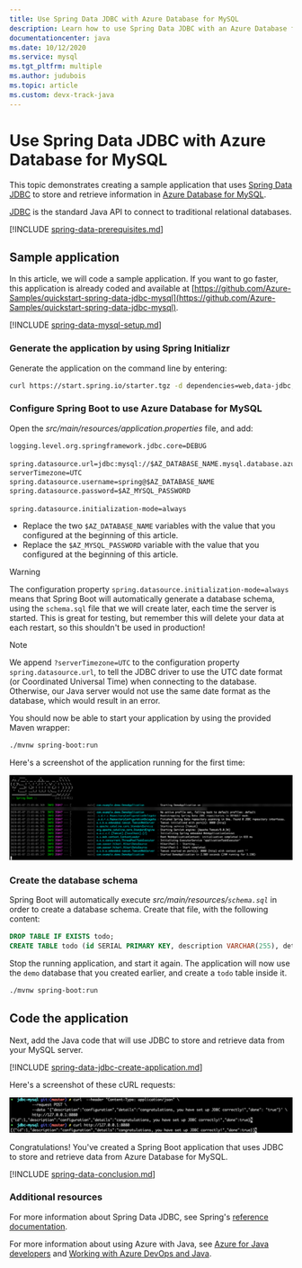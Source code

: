 ```yaml
---
title: Use Spring Data JDBC with Azure Database for MySQL
description: Learn how to use Spring Data JDBC with an Azure Database for MySQL database.
documentationcenter: java
ms.date: 10/12/2020
ms.service: mysql
ms.tgt_pltfrm: multiple
ms.author: judubois
ms.topic: article
ms.custom: devx-track-java
---
```


# Use Spring Data JDBC with Azure Database for MySQL

This topic demonstrates creating a sample application that uses [Spring Data JDBC](https://spring.io/projects/spring-data-jdbc) to store and retrieve information in [Azure Database for MySQL](/azure/mysql/).

[JDBC](https://jcp.org/en/jsr/detail?id=221) is the standard Java API to connect to traditional relational databases.

[!INCLUDE [spring-data-prerequisites.md](includes/spring-data-prerequisites.md)]

## Sample application

In this article, we will code a sample application. If you want to go faster, this application is already coded and available at [https://github.com/Azure-Samples/quickstart-spring-data-jdbc-mysql](https://github.com/Azure-Samples/quickstart-spring-data-jdbc-mysql).

[!INCLUDE [spring-data-mysql-setup.md](includes/spring-data-mysql-setup.md)]

### Generate the application by using Spring Initializr

Generate the application on the command line by entering:

```bash
curl https://start.spring.io/starter.tgz -d dependencies=web,data-jdbc,mysql -d baseDir=azure-database-workshop -d bootVersion=2.3.4.RELEASE -d javaVersion=8 | tar -xzvf -
```

### Configure Spring Boot to use Azure Database for MySQL

Open the *src/main/resources/application.properties* file, and add:

```properties
logging.level.org.springframework.jdbc.core=DEBUG

spring.datasource.url=jdbc:mysql://$AZ_DATABASE_NAME.mysql.database.azure.com:3306/demo?serverTimezone=UTC
spring.datasource.username=spring@$AZ_DATABASE_NAME
spring.datasource.password=$AZ_MYSQL_PASSWORD

spring.datasource.initialization-mode=always
```

- Replace the two `$AZ_DATABASE_NAME` variables with the value that you configured at the beginning of this article.
- Replace the `$AZ_MYSQL_PASSWORD` variable with the value that you configured at the beginning of this article.

> [!WARNING]
> The configuration property `spring.datasource.initialization-mode=always` means that Spring Boot will automatically generate a database schema, using the `schema.sql` file that we will create later, each time the server is started. This is great for testing, but remember this will delete your data at each restart, so this shouldn't be used in production!

> [!NOTE]
> We append `?serverTimezone=UTC` to the configuration property `spring.datasource.url`, to tell the JDBC driver to use the UTC date format (or Coordinated Universal Time) when connecting to the database. Otherwise, our Java server would not use the same date format as the database, which would result in an error.

You should now be able to start your application by using the provided Maven wrapper:

```bash
./mvnw spring-boot:run
```

Here's a screenshot of the application running for the first time:

[![The running application](media/configure-spring-data-jdbc-with-azure-mysql/create-mysql-01.png)](media/configure-spring-data-jdbc-with-azure-mysql/create-mysql-01.png#lightbox)

### Create the database schema

Spring Boot will automatically execute *src/main/resources/`schema.sql`* in order to create a database schema. Create that file, with the following content:

```sql
DROP TABLE IF EXISTS todo;
CREATE TABLE todo (id SERIAL PRIMARY KEY, description VARCHAR(255), details VARCHAR(4096), done BOOLEAN);
```

Stop the running application, and start it again. The application will now use the `demo` database that you created earlier, and create a `todo` table inside it.

```bash
./mvnw spring-boot:run
```

## Code the application

Next, add the Java code that will use JDBC to store and retrieve data from your MySQL server.

[!INCLUDE [spring-data-jdbc-create-application.md](includes/spring-data-jdbc-create-application.md)]

Here's a screenshot of these cURL requests:

[![Test with cURL](media/configure-spring-data-jdbc-with-azure-mysql/create-mysql-02.png)](media/configure-spring-data-jdbc-with-azure-mysql/create-mysql-02.png#lightbox)

Congratulations! You've created a Spring Boot application that uses JDBC to store and retrieve data from Azure Database for MySQL.

[!INCLUDE [spring-data-conclusion.md](includes/spring-data-conclusion.md)]

### Additional resources

For more information about Spring Data JDBC, see Spring's [reference documentation](https://docs.spring.io/spring-data/jdbc/docs/current/reference/html/#reference).

For more information about using Azure with Java, see [Azure for Java developers](../index.yml) and [Working with Azure DevOps and Java](/azure/devops/).